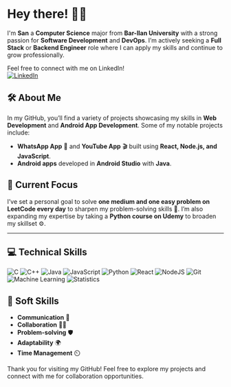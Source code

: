# Hey there! 👋💪

I'm **San**
a **Computer Science** major from **Bar-Ilan University** with a strong passion for **Software Development** and **DevOps**. I’m actively seeking a **Full Stack** or **Backend Engineer** role where I can apply my skills and continue to grow professionally.

Feel free to connect with me on LinkedIn!  
[![LinkedIn](https://img.shields.io/badge/LinkedIn-Connect-blue?style=for-the-badge&logo=linkedin&logoColor=white)](https://linkedin.com/in/sanh/)

## 🛠️ About Me
In my GitHub, you’ll find a variety of projects showcasing my skills in **Web Development** and **Android App Development**. Some of my notable projects include:
- **WhatsApp App** 📲 and **YouTube App** 🎬 built using **React, Node.js, and JavaScript**.
- **Android apps** developed in **Android Studio** with **Java**.

## 🚀 Current Focus
I’ve set a personal goal to solve **one medium and one easy problem on LeetCode every day** to sharpen my problem-solving skills 🧠. I’m also expanding my expertise by taking a **Python course on Udemy** to broaden my skillset ⚙️.

---

## 💻 Technical Skills
![C](https://img.shields.io/badge/C-%2300599C.svg?style=for-the-badge&logo=c&logoColor=white)
![C++](https://img.shields.io/badge/C%2B%2B-%2300599C.svg?style=for-the-badge&logo=c%2B%2B&logoColor=white)
![Java](https://img.shields.io/badge/Java-%23ED8B00.svg?style=for-the-badge&logo=java&logoColor=white)
![JavaScript](https://img.shields.io/badge/JavaScript-%23F7DF1E.svg?style=for-the-badge&logo=javascript&logoColor=black)
![Python](https://img.shields.io/badge/Python-3776AB?style=for-the-badge&logo=python&logoColor=white)
![React](https://img.shields.io/badge/React-%2320232a.svg?style=for-the-badge&logo=react&logoColor=%2361DAFB)
![NodeJS](https://img.shields.io/badge/Node.js-43853D?style=for-the-badge&logo=node-dot-js&logoColor=white)
![Git](https://img.shields.io/badge/Git-%23F05033.svg?style=for-the-badge&logo=git&logoColor=white)
![Machine Learning](https://img.shields.io/badge/-Machine%20Learning-000000?style=for-the-badge&logo=pytorch&logoColor=white)
![Statistics](https://img.shields.io/badge/Statistics-4B0082?style=for-the-badge&logo=statistics&logoColor=white)

## 🦾 Soft Skills
- **Communication** 💬
- **Collaboration** 🤜🤛
- **Problem-solving** 🛡️
- **Adaptability** 🌍
- **Time Management** ⏲️

Thank you for visiting my GitHub! Feel free to explore my projects and connect with me for collaboration opportunities.
